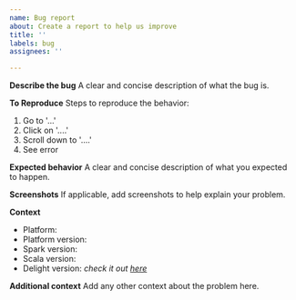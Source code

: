 ```yaml
---
name: Bug report
about: Create a report to help us improve
title: ''
labels: bug
assignees: ''

---
```


**Describe the bug**
A clear and concise description of what the bug is.

**To Reproduce**
Steps to reproduce the behavior:
1. Go to '...'
2. Click on '....'
3. Scroll down to '....'
4. See error

**Expected behavior**
A clear and concise description of what you expected to happen.

**Screenshots**
If applicable, add screenshots to help explain your problem.

**Context**
- Platform:
- Platform version:
- Spark version:
- Scala version:
- Delight version: _check it out [here](https://api.delight.datamechanics.co/version)_

**Additional context**
Add any other context about the problem here.
